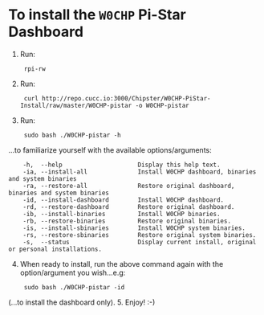 # To install the `W0CHP` Pi-Star Dashboard

1. Run: 

        rpi-rw
2. Run: 

        curl http://repo.cucc.io:3000/Chipster/W0CHP-PiStar-Install/raw/master/W0CHP-pistar -o W0CHP-pistar
3. Run: 

        sudo bash ./W0CHP-pistar -h
...to familiarize yourself with the available options/arguments:

        -h,  --help                     Display this help text.
        -ia, --install-all              Install W0CHP dashboard, binaries and system binaries
        -ra, --restore-all              Restore original dashboard, binaries and system binaries
        -id, --install-dashboard        Install W0CHP dashboard.
        -rd, --restore-dashboard        Restore original dashboard.
        -ib, --install-binaries         Install W0CHP binaries.
        -rb, --restore-binaries         Restore original binaries.
        -is, --install-sbinaries        Install W0CHP system binaries.
        -rs, --restore-sbinaries        Restore original system binaries.
        -s,  --status                   Display current install, original or personal installations.
4. When ready to install, run the above command again with the option/argument you wish...e.g:

        sudo bash ./W0CHP-pistar -id
(...to install the dashboard only).
5. Enjoy! :-)


